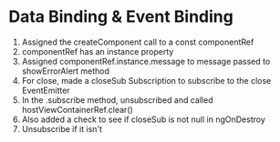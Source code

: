 # Data Binding & Event Binding
01. Assigned the createComponent call to a const componentRef
02. componentRef has an instance property
03. Assigned componentRef.instance.message to message passed to showErrorAlert method
04. For close, made a closeSub Subscription to subscribe to the close EventEmitter
05. In the .subscribe method, unsubscribed and called hostViewContainerRef.clear()
06. Also added a check to see if closeSub is not null in ngOnDestroy
07. Unsubscribe if it isn't